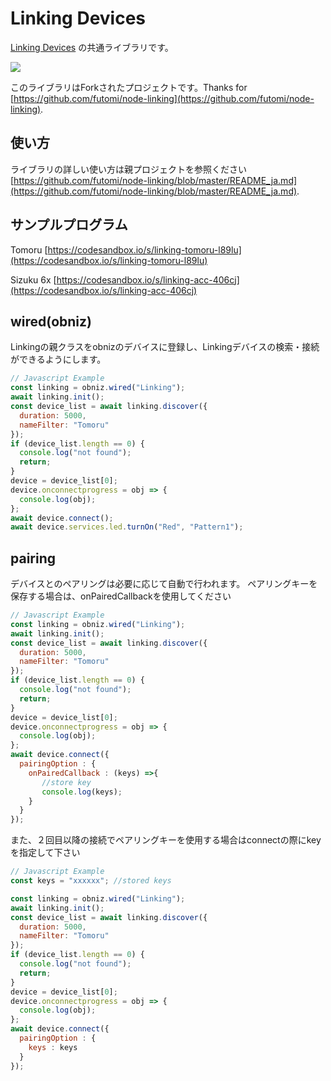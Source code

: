 # Linking Devices

[Linking Devices](https://ssl.braveridge.com/store/html/products/list.php?category_id=7) の共通ライブラリです。

![](image.jpg)

このライブラリはForkされたプロジェクトです。Thanks for [https://github.com/futomi/node-linking](https://github.com/futomi/node-linking).

## 使い方

ライブラリの詳しい使い方は親プロジェクトを参照ください [https://github.com/futomi/node-linking/blob/master/README_ja.md](https://github.com/futomi/node-linking/blob/master/README_ja.md).

## サンプルプログラム

Tomoru [https://codesandbox.io/s/linking-tomoru-l89lu](https://codesandbox.io/s/linking-tomoru-l89lu)

Sizuku 6x [https://codesandbox.io/s/linking-acc-406cj](https://codesandbox.io/s/linking-acc-406cj)

## wired(obniz)

Linkingの親クラスをobnizのデバイスに登録し、Linkingデバイスの検索・接続ができるようにします。

```javascript
// Javascript Example
const linking = obniz.wired("Linking");
await linking.init();
const device_list = await linking.discover({
  duration: 5000,
  nameFilter: "Tomoru"
});
if (device_list.length == 0) {
  console.log("not found");
  return;
}
device = device_list[0];
device.onconnectprogress = obj => {
  console.log(obj);
};
await device.connect();
await device.services.led.turnOn("Red", "Pattern1");
```



## pairing

デバイスとのペアリングは必要に応じて自動で行われます。
ペアリングキーを保存する場合は、onPairedCallbackを使用してください


```javascript
// Javascript Example
const linking = obniz.wired("Linking");
await linking.init();
const device_list = await linking.discover({
  duration: 5000,
  nameFilter: "Tomoru"
});
if (device_list.length == 0) {
  console.log("not found");
  return;
}
device = device_list[0];
device.onconnectprogress = obj => {
  console.log(obj);
};
await device.connect({
  pairingOption : {
    onPairedCallback : (keys) =>{
       //store key 
       console.log(keys);
    }
  }
});
```

また、２回目以降の接続でペアリングキーを使用する場合はconnectの際にkeyを指定して下さい

```javascript
// Javascript Example
const keys = "xxxxxx"; //stored keys

const linking = obniz.wired("Linking");
await linking.init();
const device_list = await linking.discover({
  duration: 5000,
  nameFilter: "Tomoru"
});
if (device_list.length == 0) {
  console.log("not found");
  return;
}
device = device_list[0];
device.onconnectprogress = obj => {
  console.log(obj);
};
await device.connect({
  pairingOption : {
    keys : keys  
  }
});
```
